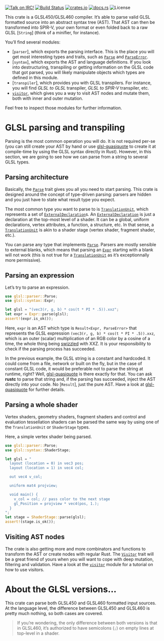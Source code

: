 [![Talk on IRC!](https://img.shields.io/badge/chat-%23glsl--rs%40irc.freenode.net-blueviolet)](https://webchat.freenode.net)
[![Build Status](https://travis-ci.org/phaazon/glsl.svg?branch=master)](https://travis-ci.org/phaazon/glsl)
[![crates.io](https://img.shields.io/crates/v/glsl.svg)](https://crates.io/crates/glsl)
[![docs.rs](https://docs.rs/glsl/badge.svg)](https://docs.rs/glsl)
![License](https://img.shields.io/badge/license-BSD3-blue.svg?style=flat)

<!-- cargo-sync-readme start -->

This crate is a GLSL450/GLSL460 compiler. It’s able to parse valid GLSL formatted source into
an abstract syntax tree (AST). That AST can then be transformed into SPIR-V, your own format or
even folded back to a raw GLSL [`String`] (think of a minifier, for instance).

You’ll find several modules:

  - [`parser`], which exports the parsing interface. This is the place you will get most
    interesting types and traits, such as [`Parse`] and [`ParseError`].
  - [`syntax`], which exports the AST and language definitions. If you look into destructuring,
    transpiling or getting information on the GLSL code that got parsed, you will likely
    manipulate objects which types are defined in this module.
  - [`transpiler`], which provides you with GLSL transpilers. For instance, you will find _GLSL
    to GLSL_ transpiler, _GLSL to SPIR-V_ transpiler, etc.
  - [`visitor`](visitor), which gives you a way to visit AST nodes and mutate them, both with
    inner and outer mutation.

Feel free to inspect those modules for further information.

# GLSL parsing and transpiling

Parsing is the most common operation you will do. It is not required per-se (you can still
create your AST by hand or use [glsl-quasiquote] to create it at compile-time by using the GLSL
syntax directly in Rust). However, in this section, we are going to see how we can parse from a
string to several GLSL types.

## Parsing architecture

Basically, the [`Parse`] trait gives you all you need to start parsing. This crate is designed
around the concept of type-driven parsing: parsers are hidden and you just have to state what
result type you expect.

The most common type you want to parse to is [`TranslationUnit`], which represents a set of
[`ExternalDeclaration`]s. An [`ExternalDeclaration`] is just a declaration at the top-most level
of a shader. It can be a global, uniform declarations, vertex attributes, a function, a
structure, etc. In that sense, a [`TranslationUnit`] is akin to a shader stage (vertex shader,
fragment shader, etc.).

You can parse any type that implements [`Parse`]. Parsers are mostly sensible to external
blanks, which means that parsing an [`Expr`] starting with a blank will not work (this is not
true for a [`TranslationUnit`] as it’s exceptionnally more permissive).

## Parsing an expression

Let’s try to parse an expression.

```rust
use glsl::parser::Parse;
use glsl::syntax::Expr;

let glsl = "(vec3(r, g, b) * cos(t * PI * .5)).xxz";
let expr = Expr::parse(glsl);
assert!(expr.is_ok());
```

Here, `expr` is an AST which type is `Result<Expr, ParseError>` that represents the GLSL
expression  `(vec3(r, g, b) * cos(t * PI * .5)).xxz`, which is an outer (scalar) multiplication
of an RGB color by a cosine of a time, the whole thing being
[swizzled](https://en.wikipedia.org/wiki/Swizzling_(computer_graphics)) with XXZ. It is your
responsibility to check if the parsing process has succeeded.

In the previous example, the GLSL string is a constant and hardcoded. It could come from a file,
network or built on the fly, but in the case of constant GLSL code, it would be preferable not
to parse the string at runtime, right? Well, [glsl-quasiquote] is there exactly for that. You
can ask **rustc** to parse that string and, if the parsing has succeeded, inject the AST
directly into your code. No [`Result`], just the pure AST. Have a look at [glsl-quasiquote] for
further details.

## Parsing a whole shader

Vertex shaders, geometry shaders, fragment shaders and control and evaluation tessellation
shaders can be parsed the same way by using one of the `TranslationUnit` or `ShaderStage` types.

Here, a simple vertex shader being parsed.

```rust
use glsl::parser::Parse;
use glsl::syntax::ShaderStage;

let glsl = "
  layout (location = 0) in vec3 pos;
  layout (location = 1) in vec4 col;

  out vec4 v_col;

  uniform mat4 projview;

  void main() {
    v_col = col; // pass color to the next stage
    gl_Position = projview * vec4(pos, 1.);
  }
";
let stage = ShaderStage::parse(glsl);
assert!(stage.is_ok());
```

## Visiting AST nodes

The crate is also getting more and more combinators and functions to transform the AST or create
nodes with regular Rust. The [`Visitor`] trait will be a great friend of yours when you will
want to cope with deep mutation, filtering and validation. Have a look at the
[`visitor`](https://github.com/phaazon/glsl/blob/master/glsl/src/visitor.rs) module for a tutorial on how to use visitors.

# About the GLSL versions…

This crate can parse both GLSL450 and GLSL460 formatted input sources. At the language level,
the difference between GLSL450 and GLSL460 is pretty much nothing, so both cases are covered.

> If you’re wondering, the only difference between both versions is that in GLSL460, it’s
> authorized to have semicolons (`;`) on empty lines at top-level in a shader.

[glsl-quasiquote]: https://crates.io/crates/glsl-quasiquote
[`Parse`]: crate::parser::Parse
[`ParseError`]: crate::parser::ParseError
[`ExternalDeclaration`]: crate::syntax::ExternalDeclaration
[`TranslationUnit`]: crate::syntax::TranslationUnit
[`Expr`]: crate::syntax::Expr
[`Visitor`]: crate::visitor::Visitor

<!-- cargo-sync-readme end -->
